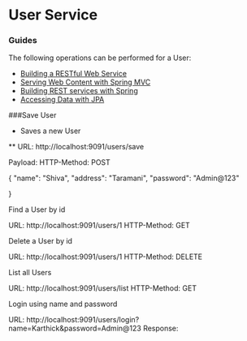 # User Service

### Guides
The following operations can be performed for a User:

* [Building a RESTful Web Service](https://spring.io/guides/gs/rest-service/)
* [Serving Web Content with Spring MVC](https://spring.io/guides/gs/serving-web-content/)
* [Building REST services with Spring](https://spring.io/guides/tutorials/bookmarks/)
* [Accessing Data with JPA](https://spring.io/guides/gs/accessing-data-jpa/)

###Save User

* Saves a new User

** URL: http://localhost:9091/users/save

Payload: HTTP-Method: POST

{
  "name": "Shiva",
  "address": "Taramani",
  "password": "Admin@123"
  
}


Find a  User by id

URL: http://localhost:9091/users/1
HTTP-Method: GET


Delete a User by id

URL: http://localhost:9091/users/1
HTTP-Method: DELETE


List all Users

URL: http://localhost:9091/users/list
HTTP-Method: GET


Login using name and password

URL: http://localhost:9091/users/login?name=Karthick&password=Admin@123
Response:



